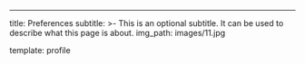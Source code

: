 ---
title: Preferences
subtitle: >-
  This is an optional subtitle. It can be used to describe what this page is
  about.
img_path: images/11.jpg

template: profile